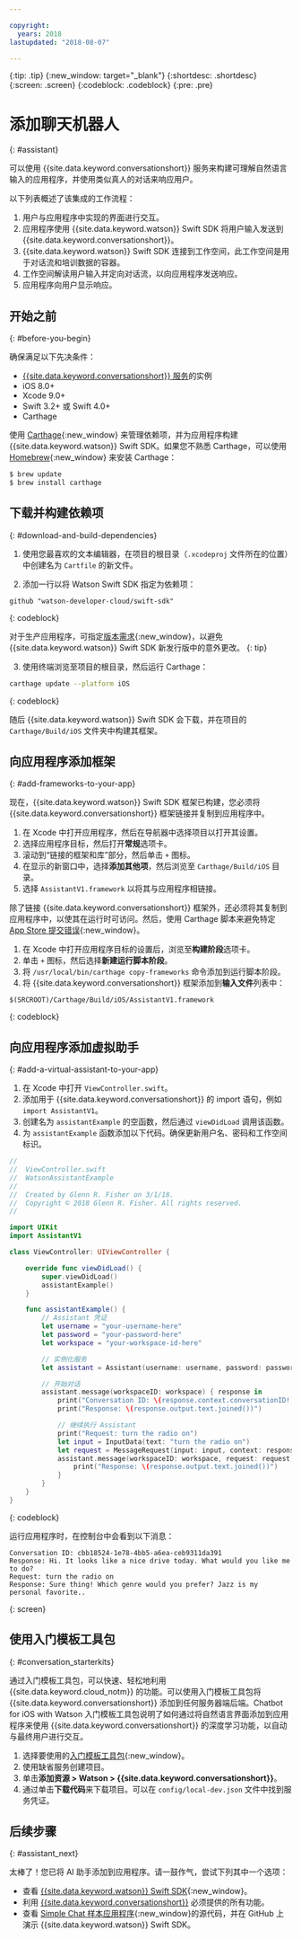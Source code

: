 ```yaml
---

copyright:
  years: 2018
lastupdated: "2018-08-07"

---
```

{:tip: .tip}
{:new_window: target="_blank"}
{:shortdesc: .shortdesc}
{:screen: .screen}
{:codeblock: .codeblock}
{:pre: .pre}

# 添加聊天机器人
{: #assistant}

可以使用 {{site.data.keyword.conversationshort}} 服务来构建可理解自然语言输入的应用程序，并使用类似真人的对话来响应用户。

以下列表概述了该集成的工作流程：

  1. 用户与应用程序中实现的界面进行交互。
  2. 应用程序使用 {{site.data.keyword.watson}} Swift SDK 将用户输入发送到 {{site.data.keyword.conversationshort}}。
  3. {{site.data.keyword.watson}} Swift SDK 连接到工作空间，此工作空间是用于对话流和培训数据的容器。
  4. 工作空间解读用户输入并定向对话流，以向应用程序发送响应。
  5. 应用程序向用户显示响应。

## 开始之前
{: #before-you-begin}

确保满足以下先决条件：

  * [{{site.data.keyword.conversationshort}} 服务](/docs/services/conversation/getting-started.html)的实例
  * iOS 8.0+
  * Xcode 9.0+
  * Swift 3.2+ 或 Swift 4.0+
  * Carthage

使用 [Carthage](https://github.com/Carthage/Carthage){:new_window} 来管理依赖项，并为应用程序构建 {{site.data.keyword.watson}} Swift SDK。如果您不熟悉 Carthage，可以使用 [Homebrew](http://brew.sh/){:new_window} 来安装 Carthage：

```bash
$ brew update
$ brew install carthage
```

## 下载并构建依赖项
{: #download-and-build-dependencies}

1. 使用您最喜欢的文本编辑器，在项目的根目录（`.xcodeproj` 文件所在的位置）中创建名为 `Cartfile` 的新文件。

2. 添加一行以将 Watson Swift SDK 指定为依赖项：
  ```
  github "watson-developer-cloud/swift-sdk"
  ```
  {: codeblock}

  对于生产应用程序，可指定[版本需求](https://github.com/Carthage/Carthage/blob/master/Documentation/Artifacts.md#version-requirement){:new_window}，以避免 {{site.data.keyword.watson}} Swift SDK 新发行版中的意外更改。
  {: tip}

3. 使用终端浏览至项目的根目录，然后运行 Carthage：
  ```bash
  carthage update --platform iOS
  ```
  {: codeblock}

  随后 {{site.data.keyword.watson}} Swift SDK 会下载，并在项目的 `Carthage/Build/iOS` 文件夹中构建其框架。

## 向应用程序添加框架
{: #add-frameworks-to-your-app}

现在，{{site.data.keyword.watson}} Swift SDK 框架已构建，您必须将 {{site.data.keyword.conversationshort}} 框架链接并复制到应用程序中。

1. 在 Xcode 中打开应用程序，然后在导航器中选择项目以打开其设置。
2. 选择应用程序目标，然后打开**常规**选项卡。
3. 滚动到“链接的框架和库”部分，然后单击 `+` 图标。
4. 在显示的新窗口中，选择**添加其他项**，然后浏览至 `Carthage/Build/iOS` 目录。
5. 选择 `AssistantV1.framework` 以将其与应用程序相链接。

除了链接 {{site.data.keyword.conversationshort}} 框架外，还必须将其复制到应用程序中，以使其在运行时可访问。然后，使用 Carthage 脚本来避免特定 [App Store 提交错误](http://www.openradar.me/radar?id=6409498411401216){:new_window}。

1. 在 Xcode 中打开应用程序目标的设置后，浏览至**构建阶段**选项卡。
2. 单击 `+` 图标，然后选择**新建运行脚本阶段**。
3. 将 `/usr/local/bin/carthage copy-frameworks` 命令添加到运行脚本阶段。
4. 将 {{site.data.keyword.conversationshort}} 框架添加到**输入文件**列表中：
  ```
  $(SRCROOT)/Carthage/Build/iOS/AssistantV1.framework
  ```
  {: codeblock}

## 向应用程序添加虚拟助手
{: #add-a-virtual-assistant-to-your-app}

1. 在 Xcode 中打开 `ViewController.swift`。
2. 添加用于 {{site.data.keyword.conversationshort}} 的 import 语句，例如 `import AssistantV1`。
3. 创建名为 `assistantExample` 的空函数，然后通过 `viewDidLoad` 调用该函数。
4. 为 `assistantExample` 函数添加以下代码。确保更新用户名、密码和工作空间标识。

```swift
//
//  ViewController.swift
//  WatsonAssistantExample
//
//  Created by Glenn R. Fisher on 3/1/18.
//  Copyright © 2018 Glenn R. Fisher. All rights reserved.
//

import UIKit
import AssistantV1

class ViewController: UIViewController {

    override func viewDidLoad() {
        super.viewDidLoad()
        assistantExample()
    }

    func assistantExample() {
        // Assistant 凭证
        let username = "your-username-here"
        let password = "your-password-here"
        let workspace = "your-workspace-id-here"

        // 实例化服务
        let assistant = Assistant(username: username, password: password, version: "2018-03-01")

        // 开始对话
        assistant.message(workspaceID: workspace) { response in
            print("Conversation ID: \(response.context.conversationID!)")
            print("Response: \(response.output.text.joined())")

            // 继续执行 Assistant
            print("Request: turn the radio on")
            let input = InputData(text: "turn the radio on")
            let request = MessageRequest(input: input, context: response.context)
            assistant.message(workspaceID: workspace, request: request) { response in
                print("Response: \(response.output.text.joined())")
            }
        }
    }
}
```
{: codeblock}

运行应用程序时，在控制台中会看到以下消息：
```
Conversation ID: cbb18524-1e78-4bb5-a6ea-ceb9311da391
Response: Hi. It looks like a nice drive today. What would you like me to do?
Request: turn the radio on
Response: Sure thing! Which genre would you prefer? Jazz is my personal favorite..
```
{: screen}

## 使用入门模板工具包
{: #conversation_starterkits}

通过入门模板工具包，可以快速、轻松地利用 {{site.data.keyword.cloud_notm}} 的功能。可以使用入门模板工具包将 {{site.data.keyword.conversationshort}} 添加到任何服务器端后端。Chatbot for iOS with Watson 入门模板工具包说明了如何通过将自然语言界面添加到应用程序来使用 {{site.data.keyword.conversationshort}} 的深度学习功能，以自动与最终用户进行交互。

1. 选择要使用的[入门模板工具包](https://console.bluemix.net/developer/appledevelopment/starter-kits){:new_window}。
2. 使用缺省服务创建项目。
3. 单击**添加资源 > Watson > {{site.data.keyword.conversationshort}}**。
4. 通过单击**下载代码**来下载项目。可以在 `config/local-dev.json` 文件中找到服务凭证。

## 后续步骤
{: #assistant_next}

太棒了！您已将 AI 助手添加到应用程序。请一鼓作气，尝试下列其中一个选项：

* 查看 [{{site.data.keyword.watson}} Swift SDK](https://github.com/watson-developer-cloud/swift-sdk){:new_window}。
* 利用 [{{site.data.keyword.conversationshort}}](/docs/services/conversation/index.html) 必须提供的所有功能。
* 查看 [Simple Chat 样本应用程序](https://github.com/watson-developer-cloud/simple-chat-swift){:new_window}的源代码，并在 GitHub 上演示 {{site.data.keyword.watson}} Swift SDK。
